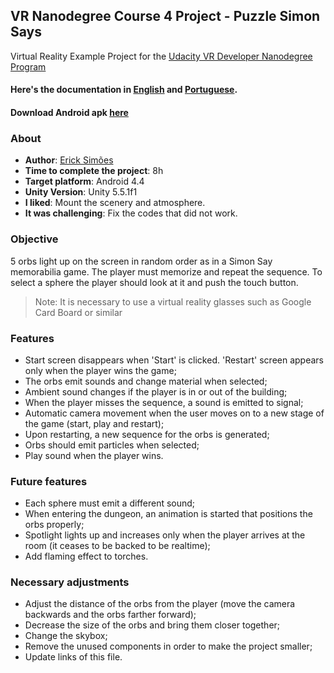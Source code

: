VR Nanodegree Course 4 Project - Puzzle Simon Says
-------------------------------------------------------------------------------
Virtual Reality Example Project for the [Udacity VR Developer Nanodegree Program](https://www.udacity.com/course/vr-developer-nanodegree--nd017)

#### Here's the documentation in [English](#) and [Portuguese](#).
#### Download Android apk [here](#)

### About
* **Author**: [Erick Simões](https://github.com/ErickSimoes)
* **Time to complete the project**: 8h
* **Target platform**: Android 4.4
* **Unity Version**: Unity 5.5.1f1
* **I liked**: Mount the scenery and atmosphere.
* **It was challenging**: Fix the codes that did not work.

### Objective
5 orbs light up on the screen in random order as in a Simon Say memorabilia game. The player must memorize and repeat the sequence. To select a sphere the player should look at it and push the touch button.
> Note: It is necessary to use a virtual reality glasses such as Google Card Board or similar

### Features
* Start screen disappears when 'Start' is clicked. 'Restart' screen appears only when the player wins the game;
* The orbs emit sounds and change material when selected;
* Ambient sound changes if the player is in or out of the building;
* When the player misses the sequence, a sound is emitted to signal;
* Automatic camera movement when the user moves on to a new stage of the game (start, play and restart);
* Upon restarting, a new sequence for the orbs is generated;
* Orbs should emit particles when selected;
* Play sound when the player wins.

### Future features
* Each sphere must emit a different sound;
* When entering the dungeon, an animation is started that positions the orbs properly;
* Spotlight lights up and increases only when the player arrives at the room (it ceases to be backed to be realtime);
* Add flaming effect to torches.

### Necessary adjustments
* Adjust the distance of the orbs from the player (move the camera backwards and the orbs farther forward);
* Decrease the size of the orbs and bring them closer together;
* Change the skybox;
* Remove the unused components in order to make the project smaller;
* Update links of this file.
